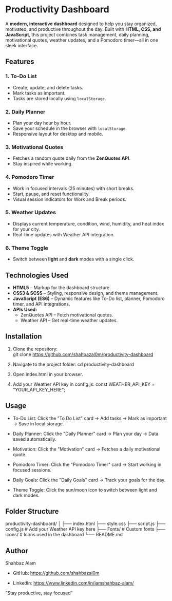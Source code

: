 # Productivity Dashboard

A **modern, interactive dashboard** designed to help you stay organized, motivated, and productive throughout the day. Built with **HTML, CSS, and JavaScript**, this project combines task management, daily planning, motivational quotes, weather updates, and a Pomodoro timer—all in one sleek interface.

## Features

### 1. To-Do List
- Create, update, and delete tasks.
- Mark tasks as important.
- Tasks are stored locally using `localStorage`.

### 2. Daily Planner
- Plan your day hour by hour.
- Save your schedule in the browser with `localStorage`.
- Responsive layout for desktop and mobile.

### 3. Motivational Quotes
- Fetches a random quote daily from the **ZenQuotes API**.
- Stay inspired while working.

### 4. Pomodoro Timer
- Work in focused intervals (25 minutes) with short breaks.
- Start, pause, and reset functionality.
- Visual session indicators for Work and Break periods.

### 5. Weather Updates
- Displays current temperature, condition, wind, humidity, and heat index for your city.
- Real-time updates with Weather API integration.

### 6. Theme Toggle
- Switch between **light** and **dark** modes with a single click.


## Technologies Used
- **HTML5** – Markup for the dashboard structure.
- **CSS3 & SCSS** – Styling, responsive design, and theme management.
- **JavaScript (ES6)** – Dynamic features like To-Do list, planner, Pomodoro timer, and API integrations.
- **APIs Used:**  
  - ZenQuotes API – Fetch motivational quotes.  
  - Weather API – Get real-time weather updates.

## Installation

1. Clone the repository:  
   git clone https://github.com/shahbazal0m/productivity-dashboard

2. Navigate to the project folder:
cd productivity-dashboard

3. Open index.html in your browser.

4. Add your Weather API key in config.js:
const WEATHER_API_KEY = "YOUR_API_KEY_HERE";


## Usage

- To-Do List: Click the "To Do List" card → Add tasks → Mark as important → Save in local storage.

- Daily Planner: Click the "Daily Planner" card → Plan your day → Data saved automatically.

- Motivation: Click the "Motivation" card → Fetches a daily motivational quote.

- Pomodoro Timer: Click the "Pomodoro Timer" card → Start working in focused sessions.

- Daily Goals: Click the "Daily Goals" card → Track your goals for the day.

- Theme Toggle: Click the sun/moon icon to switch between light and dark modes.

## Folder Structure
productivity-dashboard/
│
├── index.html
├── style.css
├── script.js
├── config.js         # Add your Weather API key here
├── Fonts/            # Custom fonts
├── icons/            # Icons used in the dashboard
└── README.md

## Author

Shahbaz Alam

- GitHub: https://github.com/shahbazal0m

- LinkedIn: https://www.linkedin.com/in/iamshahbaz-alam/

"Stay productive, stay focused"
